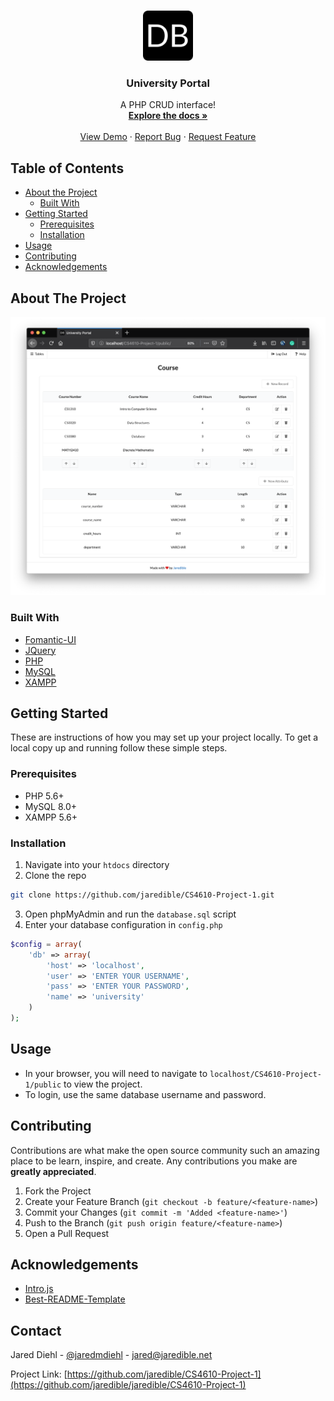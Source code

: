 <br>
<p align="center">
    <a href="https://github.com/othneildrew/Best-README-Template">
        <img src="public/img/logo.png" alt="Logo" width="80" height="80">
    </a>
    <h3 align="center">University Portal</h3>
    <p align="center">
        A PHP CRUD interface!
        <br>
        <a href="https://github.com/jaredible/CS4610-Project-1"><strong>Explore the docs &#187;</strong></a>
        <br>
        <br>
        <a href="https://umsl.jaredible.net/cs/4610/project/1">View Demo</a>
        &middot;
        <a href="https://github.com/jaredible/CS4610-Project-1/issues">Report Bug</a>
        &middot;
        <a href="https://github.com/jaredible/CS4610-Project-1/issues">Request Feature</a>
    </p>
</p>



## Table of Contents

* [About the Project](#about-the-project)
  * [Built With](#built-with)
* [Getting Started](#getting-started)
  * [Prerequisites](#prerequisites)
  * [Installation](#installation)
* [Usage](#usage)
* [Contributing](#contributing)
* [Acknowledgements](#acknowledgements)



## About The Project

[![University Portal][project-screenshot]](https://umsl.jaredible.net/cs/4610/project/1)

### Built With

* [Fomantic-UI](https://fomantic-ui.com/)
* [JQuery](https://jquery.com)
* [PHP](https://www.php.net/)
* [MySQL](https://www.mysql.com/)
* [XAMPP](https://www.apachefriends.org)



## Getting Started

These are instructions of how you may set up your project locally.
To get a local copy up and running follow these simple steps.

### Prerequisites

* PHP 5.6+
* MySQL 8.0+
* XAMPP 5.6+

### Installation

1. Navigate into your `htdocs` directory
2. Clone the repo
```sh
git clone https://github.com/jaredible/CS4610-Project-1.git
```
3. Open phpMyAdmin and run the `database.sql` script
4. Enter your database configuration in `config.php`
```PHP
$config = array(
    'db' => array(
        'host' => 'localhost',
        'user' => 'ENTER YOUR USERNAME',
        'pass' => 'ENTER YOUR PASSWORD',
        'name' => 'university'
    )
);
```



## Usage

- In your browser, you will need to navigate to `localhost/CS4610-Project-1/public` to view the project.
- To login, use the same database username and password.



## Contributing

Contributions are what make the open source community such an amazing place to be learn, inspire, and create. Any contributions you make are **greatly appreciated**.

1. Fork the Project
2. Create your Feature Branch (`git checkout -b feature/<feature-name>`)
3. Commit your Changes (`git commit -m 'Added <feature-name>'`)
4. Push to the Branch (`git push origin feature/<feature-name>`)
5. Open a Pull Request



## Acknowledgements

* [Intro.js](https://introjs.com/)
* [Best-README-Template](https://github.com/othneildrew/Best-README-Template)



## Contact

Jared Diehl - [@jaredmdiehl](https://twitter.com/jaredmdiehl) - jared@jaredible.net

Project Link: [https://github.com/jaredible/CS4610-Project-1](https://github.com/jaredible/jaredible/CS4610-Project-1)



[project-screenshot]: images/screenshot.png

